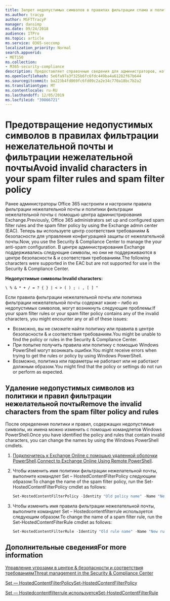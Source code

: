 ```yaml
---
title: Запрет недопустимых символов в правилах фильтрации спама и политике фильтрации спама
ms.author: tracyp
author: MSFTTracyP
manager: dansimp
ms.date: 09/24/2018
audience: ITPro
ms.topic: article
ms.service: O365-seccomp
localization_priority: Normal
search.appverid:
- MET150
ms.collection:
- M365-security-compliance
description: Предоставляет справочные сведения для администраторов, которые имеют недопустимые символы в конфигурации защиты от нежелательной почты и могут выполнять проблемы &amp; при попытке использовать центр обеспечения безопасности.
ms.openlocfilehash: 5e6fa97a3f325b6fc6fdc449ba4a61282f67b644
ms.sourcegitcommit: ba223b4fd069fc6fd09c2a2e34c770a18bc7b2a2
ms.translationtype: MT
ms.contentlocale: ru-RU
ms.lasthandoff: 12/05/2019
ms.locfileid: "39866721"
---
```

# <a name="avoid-invalid-characters-in-your-spam-filter-rules-and-spam-filter-policy"></a><span data-ttu-id="398ac-103">Предотвращение недопустимых символов в правилах фильтрации нежелательной почты и фильтрации нежелательной почты</span><span class="sxs-lookup"><span data-stu-id="398ac-103">Avoid invalid characters in your spam filter rules and spam filter policy</span></span> 

<span data-ttu-id="398ac-104">Ранее администраторы Office 365 настроили и настроили правила фильтрации нежелательной почты и политики фильтрации нежелательной почты с помощью центра администрирования Exchange.</span><span class="sxs-lookup"><span data-stu-id="398ac-104">Previously, Office 365 administrators set up and configured spam filter rules and the spam filter policy by using the Exchange admin center (EAC).</span></span> <span data-ttu-id="398ac-105">Теперь вы используете центр соответствия требованиям &amp; безопасности для управления конфигурацией защиты от нежелательной почты.</span><span class="sxs-lookup"><span data-stu-id="398ac-105">Now, you use the Security &amp; Compliance Center to manage the your anti-spam configuration.</span></span> <span data-ttu-id="398ac-106">В центре администрирования Exchange поддерживались следующие символы, но они не поддерживаются в центре безопасности &amp; и соответствия требованиям.</span><span class="sxs-lookup"><span data-stu-id="398ac-106">The following characters were supported in the EAC but are not supported for use in the Security &amp; Compliance Center.</span></span>  

<span data-ttu-id="398ac-107">**Недопустимые символы:**</span><span class="sxs-lookup"><span data-stu-id="398ac-107">**Invalid characters:**</span></span>
  
```\ % & * + / = ? { } | < > ( ) ; : , [ ] "```

<span data-ttu-id="398ac-108">Если правила фильтрации нежелательной почты или политика фильтрации нежелательной почты содержат какие – либо из недопустимых символов, могут возникнуть следующие проблемы:</span><span class="sxs-lookup"><span data-stu-id="398ac-108">If your spam filter rules or your spam filter policy contains any of the invalid characters, you might encounter any or all of these issues:</span></span>
- <span data-ttu-id="398ac-109">Возможно, вы не сможете найти политику или правила в центре безопасности &amp; и соответствия требованиям.</span><span class="sxs-lookup"><span data-stu-id="398ac-109">You might be unable to find the policy or rules in the Security &amp; Compliance Center.</span></span>
- <span data-ttu-id="398ac-110">При попытке получить правила или политику с помощью Windows PowerShell могут возникать ошибки.</span><span class="sxs-lookup"><span data-stu-id="398ac-110">You might receive errors when trying to get the rules or policy by using Windows PowerShell.</span></span>
- <span data-ttu-id="398ac-111">Возможно, политика или параметры не работают или не работают должным образом.</span><span class="sxs-lookup"><span data-stu-id="398ac-111">You might find that the policy or settings do not run or perform as expected.</span></span>

## <a name="remove-the-invalid-characters-from-the-spam-filter-policy-and-rules"></a><span data-ttu-id="398ac-112">Удаление недопустимых символов из политики и правил фильтрации нежелательной почты</span><span class="sxs-lookup"><span data-stu-id="398ac-112">Remove the invalid characters from the spam filter policy and rules</span></span>

<span data-ttu-id="398ac-113">После определения политики и правил, содержащих недопустимые символы, их имена можно изменить с помощью командлетов Windows PowerShell.</span><span class="sxs-lookup"><span data-stu-id="398ac-113">Once you have identified the policy and rules that contain invalid characters, you can change the names by using the Windows PowerShell cmdlets.</span></span> 

1. <span data-ttu-id="398ac-114">[Подключитесь к Exchange Online с помощью удаленной оболочки PowerShell](https://docs.microsoft.com/powershell/exchange/exchange-online/connect-to-exchange-online-powershell/connect-to-exchange-online-powershell).</span><span class="sxs-lookup"><span data-stu-id="398ac-114">[Connect to Exchange Online Using Remote PowerShell](https://docs.microsoft.com/powershell/exchange/exchange-online/connect-to-exchange-online-powershell/connect-to-exchange-online-powershell).</span></span>
    
2. <span data-ttu-id="398ac-115">Чтобы изменить имя политики фильтрации нежелательной почты, выполните командлет Set – HostedContentFilterPolicy следующим образом:</span><span class="sxs-lookup"><span data-stu-id="398ac-115">To change the name of the spam filter policy, run the Set-HostedContentFilterPolicy cmdlet as follows:</span></span>
    
    ```powershell
    Set-HostedContentFilterPolicy -Identity "Old policy name" -Name "New policy name"
    ```  

3. <span data-ttu-id="398ac-116">Чтобы изменить имя правила фильтрации нежелательной почты, выполните командлет Set – Hostedcontentfilterrule используется следующим образом:</span><span class="sxs-lookup"><span data-stu-id="398ac-116">To change the name of a spam filter rule, run the Set-HostedContentFilterRule cmdlet as follows:</span></span>
    
    ```powershell
    Set-HostedContentFilterRule -Identity "Old rule name" -Name "New rule name"
    ```  

  
 ## <a name="for-more-information"></a><span data-ttu-id="398ac-117">Дополнительные сведения</span><span class="sxs-lookup"><span data-stu-id="398ac-117">For more information</span></span>

[<span data-ttu-id="398ac-118">Управление угрозами в центре &amp; безопасности и соответствия требованиям</span><span class="sxs-lookup"><span data-stu-id="398ac-118">Threat management in the Security &amp; Compliance Center</span></span>](protect-against-threats.md)
  
[<span data-ttu-id="398ac-119">Set — HostedContentFilterPolicy</span><span class="sxs-lookup"><span data-stu-id="398ac-119">Set-HostedContentFilterPolicy</span></span>](https://docs.microsoft.com/powershell/module/exchange/antispam-antimalware/set-hostedcontentfilterpolicy)

[<span data-ttu-id="398ac-120">Set — Hostedcontentfilterrule используется</span><span class="sxs-lookup"><span data-stu-id="398ac-120">Set-HostedContentFilterRule</span></span>](https://docs.microsoft.com/powershell/module/exchange/antispam-antimalware/set-hostedcontentfilterrule)

